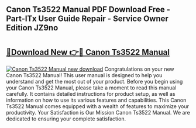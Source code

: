 ## Canon Ts3522 Manual PDF Download Free - Part-ITx User Guide Repair - Service Owner Edition JZ9no

# <h2><a href="http://bc19708.oget.top/?id=Canon+Ts3522+Manual">🔗Download New 👉🔴 Canon Ts3522 Manual</a></h2>

[![Canon Ts3522 Manual new download](https://i.imgur.com/5g1atiW.png)](http://bc19708.oget.top/?id=Canon+Ts3522+Manual)
Congratulations on your new Canon Ts3522 Manual! This user manual is designed to help you understand and get the most out of your product. Before you begin using your Canon Ts3522 Manual, please take a moment to read this manual carefully. It contains detailed instructions for product setup, as well as information on how to use its various features and capabilities. This Canon Ts3522 Manual comes equipped with a wealth of features to maximize your productivity. Your Satisfaction is Our Mission Canon Ts3522 Manual. We are dedicated to ensuring your complete satisfaction.
